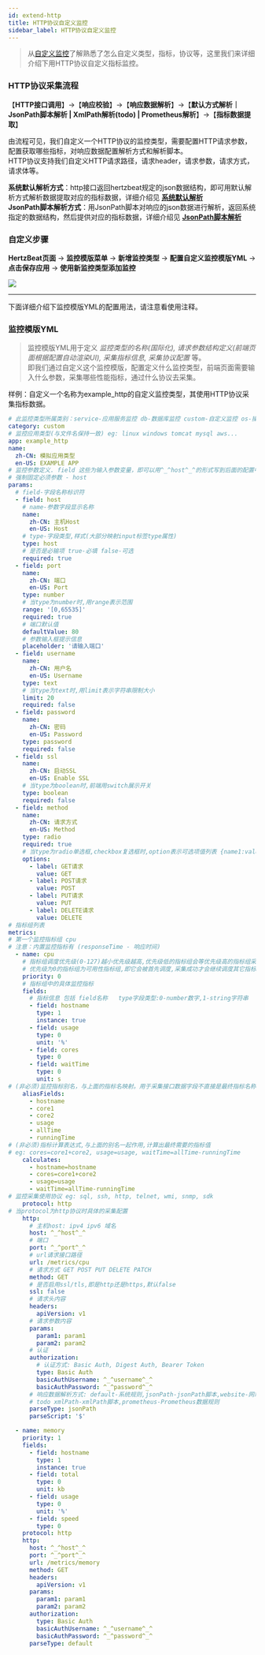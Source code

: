 ```yaml
---
id: extend-http  
title: HTTP协议自定义监控  
sidebar_label: HTTP协议自定义监控    
---
```

> 从[自定义监控](extend-point)了解熟悉了怎么自定义类型，指标，协议等，这里我们来详细介绍下用HTTP协议自定义指标监控。   

### HTTP协议采集流程    
【**HTTP接口调用**】->【**响应校验**】->【**响应数据解析**】->【**默认方式解析｜JsonPath脚本解析 | XmlPath解析(todo) | Prometheus解析**】->【**指标数据提取**】

由流程可见，我们自定义一个HTTP协议的监控类型，需要配置HTTP请求参数，配置获取哪些指标，对响应数据配置解析方式和解析脚本。      
HTTP协议支持我们自定义HTTP请求路径，请求header，请求参数，请求方式，请求体等。   

**系统默认解析方式**：http接口返回hertzbeat规定的json数据结构，即可用默认解析方式解析数据提取对应的指标数据，详细介绍见 [**系统默认解析**](extend-http-default)    
**JsonPath脚本解析方式**：用JsonPath脚本对响应的json数据进行解析，返回系统指定的数据结构，然后提供对应的指标数据，详细介绍见 [**JsonPath脚本解析**](extend-http-jsonpath)    
  

### 自定义步骤  

**HertzBeat页面** -> **监控模版菜单** -> **新增监控类型** -> **配置自定义监控模版YML** -> **点击保存应用** -> **使用新监控类型添加监控**

![](/img/docs/advanced/extend-point-1.png)

------- 

下面详细介绍下监控模版YML的配置用法，请注意看使用注释。   

### 监控模版YML   

> 监控模版YML用于定义 *监控类型的名称(国际化), 请求参数结构定义(前端页面根据配置自动渲染UI), 采集指标信息, 采集协议配置* 等。    
> 即我们通过自定义这个监控模版，配置定义什么监控类型，前端页面需要输入什么参数，采集哪些性能指标，通过什么协议去采集。

样例：自定义一个名称为example_http的自定义监控类型，其使用HTTP协议采集指标数据。    


```yaml
# 此监控类型所属类别：service-应用服务监控 db-数据库监控 custom-自定义监控 os-操作系统监控
category: custom
# 监控应用类型(与文件名保持一致) eg: linux windows tomcat mysql aws...
app: example_http
name:
  zh-CN: 模拟应用类型
  en-US: EXAMPLE APP
# 监控参数定义. field 这些为输入参数变量，即可以用^_^host^_^的形式写到后面的配置中，系统自动变量值替换
# 强制固定必须参数 - host
params:
  # field-字段名称标识符
  - field: host
    # name-参数字段显示名称
    name:
      zh-CN: 主机Host
      en-US: Host
    # type-字段类型,样式(大部分映射input标签type属性)
    type: host
    # 是否是必输项 true-必填 false-可选
    required: true
  - field: port
    name:
      zh-CN: 端口
      en-US: Port
    type: number
    # 当type为number时,用range表示范围
    range: '[0,65535]'
    required: true
    # 端口默认值
    defaultValue: 80
    # 参数输入框提示信息
    placeholder: '请输入端口'
  - field: username
    name:
      zh-CN: 用户名
      en-US: Username
    type: text
    # 当type为text时,用limit表示字符串限制大小
    limit: 20
    required: false
  - field: password
    name:
      zh-CN: 密码
      en-US: Password
    type: password
    required: false
  - field: ssl
    name:
      zh-CN: 启动SSL
      en-US: Enable SSL
    # 当type为boolean时,前端用switch展示开关
    type: boolean
    required: false
  - field: method
    name:
      zh-CN: 请求方式
      en-US: Method
    type: radio
    required: true
    # 当type为radio单选框,checkbox复选框时,option表示可选项值列表 {name1:value1,name2:value2}
    options:
      - label: GET请求
        value: GET
      - label: POST请求
        value: POST
      - label: PUT请求
        value: PUT
      - label: DELETE请求
        value: DELETE
# 指标组列表
metrics:
# 第一个监控指标组 cpu
# 注意：内置监控指标有 (responseTime - 响应时间)
  - name: cpu
    # 指标组调度优先级(0-127)越小优先级越高,优先级低的指标组会等优先级高的指标组采集完成后才会被调度,相同优先级的指标组会并行调度采集
    # 优先级为0的指标组为可用性指标组,即它会被首先调度,采集成功才会继续调度其它指标组,采集失败则中断调度
    priority: 0
    # 指标组中的具体监控指标
    fields:
      # 指标信息 包括 field名称   type字段类型:0-number数字,1-string字符串   instance是否为实例主键   unit:指标单位
      - field: hostname
        type: 1
        instance: true
      - field: usage
        type: 0
        unit: '%'
      - field: cores
        type: 0
      - field: waitTime
        type: 0
        unit: s
# (非必须)监控指标别名，与上面的指标名映射。用于采集接口数据字段不直接是最终指标名称,需要此别名做映射转换
    aliasFields:
      - hostname
      - core1
      - core2
      - usage
      - allTime
      - runningTime
# (非必须)指标计算表达式,与上面的别名一起作用,计算出最终需要的指标值
# eg: cores=core1+core2, usage=usage, waitTime=allTime-runningTime
    calculates:
      - hostname=hostname
      - cores=core1+core2
      - usage=usage
      - waitTime=allTime-runningTime
# 监控采集使用协议 eg: sql, ssh, http, telnet, wmi, snmp, sdk
    protocol: http
# 当protocol为http协议时具体的采集配置
    http:
      # 主机host: ipv4 ipv6 域名
      host: ^_^host^_^
      # 端口
      port: ^_^port^_^
      # url请求接口路径
      url: /metrics/cpu
      # 请求方式 GET POST PUT DELETE PATCH
      method: GET
      # 是否启用ssl/tls,即是http还是https,默认false
      ssl: false
      # 请求头内容
      headers:
        apiVersion: v1
      # 请求参数内容
      params:
        param1: param1
        param2: param2
      # 认证
      authorization:
        # 认证方式: Basic Auth, Digest Auth, Bearer Token
        type: Basic Auth
        basicAuthUsername: ^_^username^_^
        basicAuthPassword: ^_^password^_^
      # 响应数据解析方式: default-系统规则,jsonPath-jsonPath脚本,website-网站可用性指标监控
      # todo xmlPath-xmlPath脚本,prometheus-Prometheus数据规则
      parseType: jsonPath
      parseScript: '$'

  - name: memory
    priority: 1
    fields:
      - field: hostname
        type: 1
        instance: true
      - field: total
        type: 0
        unit: kb
      - field: usage
        type: 0
        unit: '%'
      - field: speed
        type: 0
    protocol: http
    http:
      host: ^_^host^_^
      port: ^_^port^_^
      url: /metrics/memory
      method: GET
      headers:
        apiVersion: v1
      params:
        param1: param1
        param2: param2
      authorization:
        type: Basic Auth
        basicAuthUsername: ^_^username^_^
        basicAuthPassword: ^_^password^_^
      parseType: default
```
